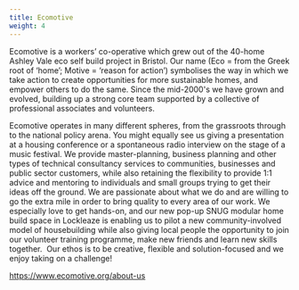 ```yaml
---
title: Ecomotive
weight: 4
---
```


Ecomotive is a workers’ co-operative which grew out of the 40-home Ashley Vale eco self
build project in Bristol. Our name (Eco = from the Greek root of ‘home’; Motive = ‘reason for
action’) symbolises the way in which we take action to create opportunities for more
sustainable homes, and empower others to do the same. Since the mid-2000&#39;s we have
grown and evolved, building up a strong core team supported by a collective of professional
associates and volunteers.

Ecomotive operates in many different spheres, from the grassroots through to the national
policy arena. You might equally see us giving a presentation at a housing conference or a
spontaneous radio interview on the stage of a music festival. We provide master-planning,
business planning and other types of technical consultancy services to communities,
businesses and public sector customers, while also retaining the flexibility to provide 1:1
advice and mentoring to individuals and small groups trying to get their ideas off the
ground. We are passionate about what we do and are willing to go the extra mile in order to
bring quality to every area of our work. We especially love to get hands-on, and our new
pop-up SNUG modular home build space in Lockleaze is enabling us to pilot a new
community-involved model of housebuilding while also giving local people the opportunity
to join our volunteer training programme, make new friends and learn new skills together. 
Our ethos is to be creative, flexible and solution-focused and we enjoy taking on a
challenge! 

https://www.ecomotive.org/about-us